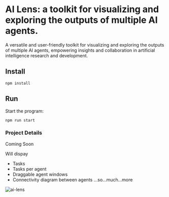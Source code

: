 # AI Lens: a toolkit for visualizing and exploring the outputs of multiple AI agents.

A versatile and user-friendly toolkit for visualizing and exploring the outputs of multiple AI agents, empowering insights and collaboration in artificial intelligence research and development.

## Install

```
npm install
```

## Run

Start the program:

```
npm run start
```

### Project Details

Coming Soon

Will dispay

- Tasks
- Tasks per agent
- Draggable agent windows
- Connectivity diagram between agents
  ...so...much...more

![ai-lens](public/assets/ai-len_screenshot.png)
